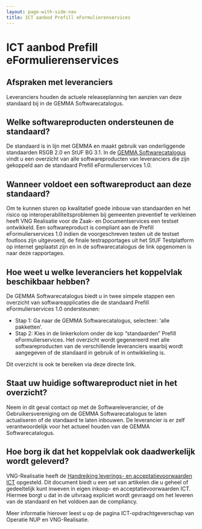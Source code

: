 ```yaml
---
layout: page-with-side-nav
title: ICT aanbod Prefill eFormulierenservices
---
```

# ICT aanbod Prefill eFormulierenservices

## Afspraken met leveranciers
Leveranciers houden de actuele releaseplanning ten aanzien van deze standaard bij in de GEMMA Softwarecatalogus.

## Welke softwareproducten ondersteunen de standaard?
De standaard is in lijn met GEMMA en maakt gebruik van onderliggende standaarden RSGB 2.0 en StUF BG 3.1. In de [GEMMA Softwarecatalogus](https://www.softwarecatalogus.nl/) vindt u een overzicht van alle softwareproducten van leveranciers die zijn gekoppeld aan de standaard Prefill eFormulierservices 1.0.

## Wanneer voldoet een softwareproduct aan deze standaard?
Om te kunnen sturen op kwalitatief goede inbouw van standaarden en het risico op interoperabiliteitsproblemen bij gemeenten preventief te verkleinen heeft VNG Realisatie voor de Zaak- en Documentservices een testset ontwikkeld. Een softwareproduct is compliant aan de Prefill eFormulierservices 1.0 indien de voorgeschreven testen uit de testset foutloos zijn uitgevoerd, de finale testrapportages uit het StUF Testplatform op internet geplaatst zijn en in de softwarecatalogus de link opgenomen is naar deze rapportages.

## Hoe weet u welke leveranciers het koppelvlak beschikbaar hebben?
De GEMMA Softwarecatalogus biedt u in twee simpele stappen een overzicht van softwareapplicaties die de standaard Prefill eFormulierservices 1.0 ondersteunen:

* Stap 1: Ga naar de GEMMA Softwarecatalogus, selecteer: ‘alle pakketten’.
* Stap 2: Kies in de linkerkolom onder de kop “standaarden” Prefill eFormulierservices. Het overzicht wordt gegenereerd met alle softwareproducten van de verschillende leveranciers waarbij wordt aangegeven of de standaard in gebruik of in ontwikkeling is.

Dit overzicht is ook te bereiken via deze directe link.

## Staat uw huidige softwareproduct niet in het overzicht?
Neem in dit geval contact op met de Softwareleverancier, of de Gebruikersvereniging om de GEMMA Softwarecatalogus te laten actualiseren of de standaard te laten inbouwen. De leverancier is er zelf verantwoordelijk voor het actueel houden van de GEMMA Softwarecatalogus.

## Hoe borg ik dat het koppelvlak ook daadwerkelijk wordt geleverd?
VNG-Realisatie heeft de [Handreiking leverings- en acceptatievoorwaarden ICT](documenten/130131_Leverings_en_acceptatievoorwaarden_versie_2_Definitief.pdf) opgesteld. Dit document biedt u een set van artikelen die u geheel of gedeeltelijk kunt inweven in eigen inkoop- en acceptatievoorwaarden ICT. Hiermee borgt u dat in de uitvraag expliciet wordt gevraagd om het leveren van de standaard en het voldoen aan de compliancy.

Meer informatie hierover leest u op de pagina ICT-opdrachtgeverschap van Operatie NUP en VNG-Realisatie.